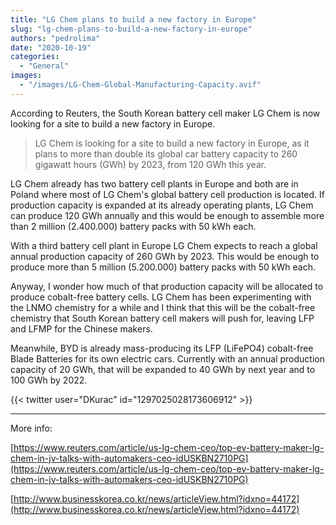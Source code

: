 ```yaml
---
title: "LG Chem plans to build a new factory in Europe"
slug: "lg-chem-plans-to-build-a-new-factory-in-europe"
authors: "pedrolima"
date: "2020-10-19"
categories:
  - "General"
images:
  - "/images/LG-Chem-Global-Manufacturing-Capacity.avif"
---
```


According to Reuters, the South Korean battery cell maker LG Chem is now looking for a site to build a new factory in Europe.

> LG Chem is looking for a site to build a new factory in Europe, as it plans to more than double its global car battery capacity to 260 gigawatt hours (GWh) by 2023, from 120 GWh this year.

LG Chem already has two battery cell plants in Europe and both are in Poland where most of LG Chem's global battery cell production is located. If production capacity is expanded at its already operating plants, LG Chem can produce 120 GWh annually and this would be enough to assemble more than 2 million (2.400.000) battery packs with 50 kWh each.

With a third battery cell plant in Europe LG Chem expects to reach a global annual production capacity of 260 GWh by 2023. This would be enough to produce more than 5 million (5.200.000) battery packs with 50 kWh each.

Anyway, I wonder how much of that production capacity will be allocated to produce cobalt-free battery cells. LG Chem has been experimenting with the LNMO chemistry for a while and I think that this will be the cobalt-free chemistry that South Korean battery cell makers will push for, leaving LFP and LFMP for the Chinese makers.

Meanwhile, BYD is already mass-producing its LFP (LiFePO4) cobalt-free Blade Batteries for its own electric cars. Currently with an annual production capacity of 20 GWh, that will be expanded to 40 GWh by next year and to 100 GWh by 2022.

{{< twitter user="DKurac" id="1297025028173606912" >}}

---

More info:

[https://www.reuters.com/article/us-lg-chem-ceo/top-ev-battery-maker-lg-chem-in-jv-talks-with-automakers-ceo-idUSKBN2710PG](https://www.reuters.com/article/us-lg-chem-ceo/top-ev-battery-maker-lg-chem-in-jv-talks-with-automakers-ceo-idUSKBN2710PG)

[http://www.businesskorea.co.kr/news/articleView.html?idxno=44172](http://www.businesskorea.co.kr/news/articleView.html?idxno=44172)
